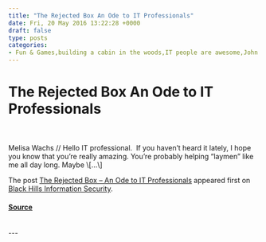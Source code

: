 ```yaml
---
title: "The Rejected Box An Ode to IT Professionals"
date: Fri, 20 May 2016 13:22:28 +0000
draft: false
type: posts
categories: 
- Fun & Games,building a cabin in the woods,IT people are awesome,John's grunge hair,John's sister,rotting animals in a well,Thinking outside the box,throwback family posts
---
```

# The Rejected Box An Ode to IT Professionals

<br/>

<br/>
Melisa Wachs // Hello IT professional.  If you haven’t heard it lately, I hope you know that you’re really amazing. You’re probably helping “laymen” like me all day long. Maybe \[…\]

The post [The Rejected Box – An Ode to IT Professionals](https://www.blackhillsinfosec.com/the-rejected-box-an-ode-to-it-professionals/) appeared first on [Black Hills Information Security](https://www.blackhillsinfosec.com).

#### [Source](https://www.blackhillsinfosec.com/the-rejected-box-an-ode-to-it-professionals/)

<br/>
---
